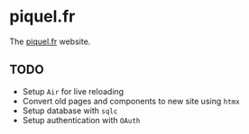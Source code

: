 # piquel.fr

The [piquel.fr](https://piquel.fr) website.

## TODO

- Setup ``Air`` for live reloading
- Convert old pages and components to new site using ``htmx``
- Setup database with ``sqlc``
- Setup authentication with ``OAuth``
